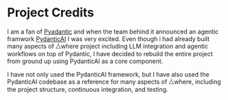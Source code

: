 # Project Credits

I am a fan of [Pyadantic](https://pydantic.dev/) and when the team behind it
announced an agentic framwork [PydanticAI](https://ai.pydantic.dev/)
I was very excited. Even though i had already built many aspects of ⧊where project
including LLM integration and agentic workflows on top of Pydantic, I have decided
to rebuild the entire project from ground up using PydanticAI as a core component.

I have not only used the PydanticAI framework, but I have also used the PydanticAI
codebase as a reference for many aspects of ⧊where, including the project structure,
continuous integration, and testing.
